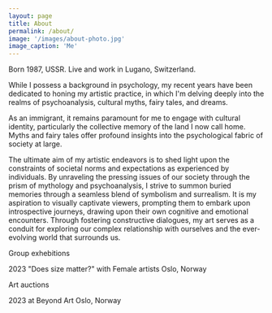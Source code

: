 ```yaml
---
layout: page
title: About
permalink: /about/
image: '/images/about-photo.jpg'
image_caption: 'Me'
---
```


Born 1987, USSR. Live and work in Lugano, Switzerland. 

While I possess a background in psychology, my recent years have been dedicated to honing my artistic practice, in which I'm delving deeply into the realms of psychoanalysis, cultural myths, fairy tales, and dreams.

As an immigrant, it remains paramount for me to engage with cultural identity, particularly the collective memory of the land I now call home. Myths and fairy tales offer profound insights into the psychological fabric of society at large.

The ultimate aim of my artistic endeavors is to shed light upon the constraints of societal norms and expectations as experienced by individuals. By unraveling the pressing issues of our society through the prism of mythology and psychoanalysis, I strive to summon buried memories through a seamless blend of symbolism and surrealism. It is my aspiration to visually captivate viewers, prompting them to embark upon introspective journeys, drawing upon their own cognitive and emotional encounters. Through fostering constructive dialogues, my art serves as a conduit for exploring our complex relationship with ourselves and the ever-evolving world that surrounds us.


Group exhebitions

2023 "Does size matter?" with Female artists Oslo, Norway

Art auctions

2023 at Beyond Art Oslo, Norway

<!--
<div class="gallery-box">
  <div class="gallery">
    <img src="/images/100.jpg" loading="lazy">
    <img src="/images/101.jpg" loading="lazy">
    <img src="/images/102.jpg" loading="lazy">
  </div>
  <em>Gallery / <a href="https://unsplash.com/" target="_blank">Unsplash</a></em>
</div>
-->